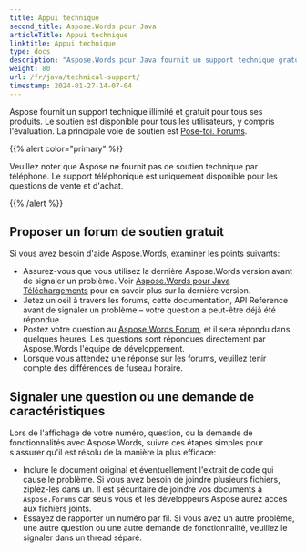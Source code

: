 ```yaml
---
title: Appui technique
second_title: Aspose.Words pour Java
articleTitle: Appui technique
linktitle: Appui technique
type: docs
description: "Aspose.Words pour Java fournit un support technique gratuit à tous les utilisateurs. Veuillez signaler votre question, votre numéro ou votre demande de fonctionnalités en utilisant le forum d'assistance gratuite Aspose."
weight: 80
url: /fr/java/technical-support/
timestamp: 2024-01-27-14-07-04
---
```


Aspose fournit un support technique illimité et gratuit pour tous ses produits. Le soutien est disponible pour tous les utilisateurs, y compris l'évaluation. La principale voie de soutien est [Pose-toi. Forums](https://forum.aspose.com/c/words/8).

{{% alert color="primary" %}}

Veuillez noter que Aspose ne fournit pas de soutien technique par téléphone. Le support téléphonique est uniquement disponible pour les questions de vente et d'achat.

{{% /alert %}}

## Proposer un forum de soutien gratuit

Si vous avez besoin d'aide Aspose.Words, examiner les points suivants:

* Assurez-vous que vous utilisez la dernière Aspose.Words version avant de signaler un problème. Voir [Aspose.Words pour Java Téléchargements](https://releases.aspose.com/words/java/) pour en savoir plus sur la dernière version.
* Jetez un oeil à travers les forums, cette documentation, API Reference avant de signaler un problème – votre question a peut-être déjà été répondue.
* Postez votre question au [Aspose.Words Forum](https://forum.aspose.com/c/words/8), et il sera répondu dans quelques heures. Les questions sont répondues directement par Aspose.Words l'équipe de développement.
* Lorsque vous attendez une réponse sur les forums, veuillez tenir compte des différences de fuseau horaire.

## Signaler une question ou une demande de caractéristiques

Lors de l'affichage de votre numéro, question, ou la demande de fonctionnalités avec Aspose.Words, suivre ces étapes simples pour s'assurer qu'il est résolu de la manière la plus efficace:

* Inclure le document original et éventuellement l'extrait de code qui cause le problème. Si vous avez besoin de joindre plusieurs fichiers, ziplez-les dans un. Il est sécuritaire de joindre vos documents à `Aspose.Forums` car seuls vous et les développeurs Aspose aurez accès aux fichiers joints.
* Essayez de rapporter un numéro par fil. Si vous avez un autre problème, une autre question ou une autre demande de fonctionnalité, veuillez le signaler dans un thread séparé.
